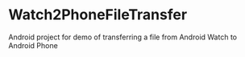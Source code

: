 # Watch2PhoneFileTransfer
Android project for demo of transferring a file from Android Watch to Android Phone
